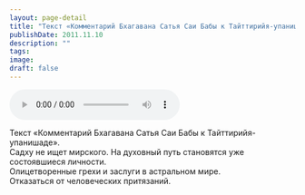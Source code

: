 ```yaml
---
layout: page-detail
title: "Текст «Комментарий Бхагавана Сатья Саи Бабы к Тайттирийя-упанишаде»"
publishDate: 2011.11.10
description: ""
tags:
image:
draft: false
---
```


<audio title="2011.11.10 - Текст «Комментарий Бхагавана Сатья Саи Бабы к Тайттирийя-упанишаде».mp3" src="/upload/iblock/755/7552fafc96b512f078215184c45978a4.mp3" controls=""></audio>

 Текст «Комментарий Бхагавана Сатья Саи Бабы к Тайттирийя-упанишаде».  
 Садху не ищет мирского. На духовный путь становятся уже состоявшиеся личности.  
 Олицетворенные грехи и заслуги в астральном мире.  
 Отказаться от человеческих притязаний.  

  
